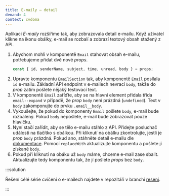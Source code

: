 ```yaml
---
title: E-maily – detail
demand: 4
context: cvdoma
---
```


Aplikaci _E-maily_ rozšíříme tak, aby zobrazovala detail e-mailu. Když uživatel klikne na ikonu obálky, e-mail se rozbalí a zobrazí textový obsah stažený z API.

1. Abychom mohli v komponentě `Email` stahovat obsah e-mailu, potřebujeme přidat dvě nové _props_.
   ```js
   const { id, senderName, subject, time, unread, body } = props;
   ```
1. Upravte komponentu `EmailSection` tak, aby komponentě `Email` posílala `id` e-mailu. Základní API endpoint v e-mailech nevrací `body`, takže do _prop_ zatím pošlete nějaký testovací text.
1. V komponentě `Email` zaříďte, aby se na hlavní element přidala třída `email--expand` v případě, že _prop_ `body` není prázdná (`undefined`). Text v `body` zakomponujte do prvku `.email__body`.
1. Vykoušejte, že pokud do komponenty `Email` pošlete `body`, e-mail bude rozbalený. Pokud `body` nepošlete, e-mail bude zobrazovat pouze hlavičku.
1. Nyní stačí zařídit, aby se tělo e-mailu stáhlo z API. Přidejte posluchač události na tlačítko s obálkou. Při kliknutí na obálku zkontrolujte, jestli je _prop_ `body` prázdná. Pokud ano, stáhněte detail e-mailu dle [dokumentace](https://apps.kodim.cz/daweb/trening-api/docs/e-mailove-api#detail-e-mailu-get). Pomocí `replaceWith` aktualizujte komponentu a pošlete jí získané `body`.
1. Pokud při kliknutí na obáku už `body` máme, chceme e-mail zase sbalit. Aktualizujte tedy komponentu tak, že jí pošlete _props_ bez `body`.

:::solution

Řešení célé série cvičení o e-mailech najdete v repozitáři v branchi [reseni](https://github.com/Czechitas-podklady-WEB/cviceni-emaily-dom/tree/reseni).

:::
